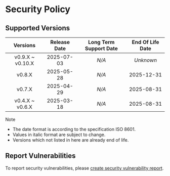 # Security Policy

## Supported Versions

| **Versions** | **Release Date** | **Long Term Support Date** | **End Of Life Date** |
|:-:|:-:|:-:|:-:|
| v0.9.X \~ v0.10.X | 2025-07-03 | *N/A* | *Unknown* |
| v0.8.X | 2025-05-28 | *N/A* | 2025-12-31 |
| v0.7.X | 2025-04-29 | *N/A* | 2025-08-31 |
| v0.4.X \~ v0.6.X | 2025-03-18 | *N/A* | 2025-08-31 |

> [!NOTE]
> - The date format is according to the specification ISO 8601.
> - Values in italic format are subject to change.
> - Versions which not listed in here are already end of life.

## Report Vulnerabilities

To report security vulnerabilities, please [create security vulnerability report](https://github.com/hugoalh/hugoalh/blob/main/guides/universal-contributing.md#create-security-vulnerability-report).
